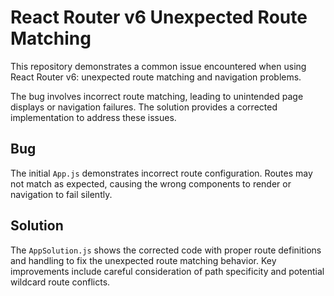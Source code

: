 # React Router v6 Unexpected Route Matching
This repository demonstrates a common issue encountered when using React Router v6: unexpected route matching and navigation problems.

The bug involves incorrect route matching, leading to unintended page displays or navigation failures. The solution provides a corrected implementation to address these issues.

## Bug
The initial `App.js` demonstrates incorrect route configuration.  Routes may not match as expected, causing the wrong components to render or navigation to fail silently.

## Solution
The `AppSolution.js` shows the corrected code with proper route definitions and handling to fix the unexpected route matching behavior.  Key improvements include careful consideration of path specificity and potential wildcard route conflicts. 
